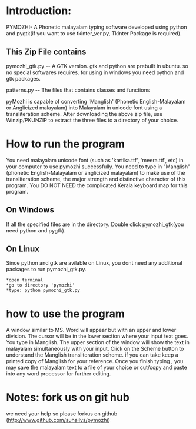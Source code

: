 Introduction:
=============

PYMOZHI- A Phonetic malayalam typing software developed using python and pygtk(if you want to use tkinter_ver.py, Tkinter Package is required).

This Zip File contains
----------------------

pymozhi_gtk.py  		-- A GTK version. gtk and python are prebuilt in ubuntu. so no special softwares requires. for  using in windows you need python and gtk packages.

patterns.py	 		-- The files that contains classes and functions

pyMozhi is capable of converting 'Manglish' (Phonetic English-Malayalam 
or Anglicized malayalam) into Malayalam in unicode font using 
a transliteration scheme. After downloading the above zip 
file, use Winzip/PKUNZIP to extract the three files to a directory 
of your choice. 

How to run the program
======================

You need malayalam unicode font (such as 'kartika.ttf', 'meera.ttf', etc) in your computer to use pymozhi successfully. You need to type in 
"Manglish"(phonetic English-Malayalam or anglicized malayalam) to make use of the transliteration scheme, the major strength and distinctive character of 
this program. You DO NOT NEED the complicated Kerala keyboard map for 
this program. 

On Windows
----------

If all the specified files are in the directory.
Double click pymozhi_gtk(you need python and pygtk).


On Linux
--------

Since python and gtk are avilable on Linux, you dont need any additional packages to run pymozhi_gtk.py.

	*open terminal
	*go to directory 'pymozhi'
	*type: python pymozhi_gtk.py


how to use the program
======================

A window similar to MS. Word will appear but with an 
upper and lower  division. The cursor will be in the lower section where 
your  input text goes. You type in Manglish.  The upper section of the window 
will show the text in malayalam simultaneously with your input. Click on the Scheme button to understand the Manglish transliteration scheme. if you can take keep a printed copy of Manglish for your reference. 
Once you finish typing , you may save the malayalam text to a file of 
your choice or cut/copy and paste into any word processor for further 
editing.


Notes: fork us on git hub
=========================

we need your help so please forkus on github (http://www.github.com/suhailvs/pymozhi)
